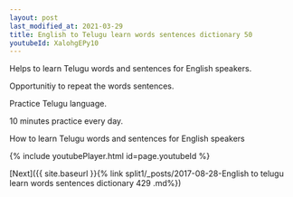 ```yaml
---
layout: post
last_modified_at: 2021-03-29
title: English to Telugu learn words sentences dictionary 50 
youtubeId: XalohgEPy10
---
```

 
 
Helps to learn Telugu words and sentences for English speakers.

Opportunitiy to repeat the words sentences. 

Practice Telugu language. 
 
10 minutes practice every day. 
 
How to learn Telugu words and sentences for English speakers 
 
{% include youtubePlayer.html id=page.youtubeId %}
 
 
[Next]({{ site.baseurl }}{% link  split1/_posts/2017-08-28-English to telugu learn words sentences dictionary 429 .md%})
 
